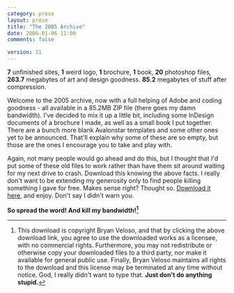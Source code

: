 ```yaml
---
category: prose
layout: prose
title: "The 2005 Archive"
date: 2006-01-06 11:00
comments: false

version: 21
---
```


**7** unfinished sites, **1** weird logo, **1** brochure, **1** book, **20** photoshop files, **263.7** megabytes of art and design goodness. **85.2** megabytes of stuff after compression.

Welcome to the 2005 archive, now with a full helping of Adobe and coding goodness - all available in a 85.2MB ZIP file (there goes my damn bandwidth). I've decided to mix it up a little bit, including some InDesign documents of a brochure I made, as well as a small book I put together. There are a bunch more blank Avalonstar templates and some other ones yet to be announced. That'll explain why some of these are so empty, but those are the ones I encourage you to take and play with.

Again, not many people would go ahead and do this, but I thought that I'd put some of these old files to work rather than have them sit around waiting for my next drive to crash. Download this knowing the above facts. I really don't want to be extending my generosity only to find people killing something I gave for free. Makes sense right? Thought so. [Download it here][1], and enjoy. Don't say I didn't warn you.

**So spread the word! And kill my bandwidth![^1]**

[^1]: This download is copyright Bryan Veloso, and that by clicking the above download link, you agree to use the downloaded works as a licensee, with no commercial rights. Furthermore, you may not redistribute or otherwise copy your downloaded files to a third party, nor make it available for general public use. Finally, Bryan Veloso maintains all rights to the download and this license may be terminated at any time without notice. God, I really didn't want to type that. **Just don't do anything stupid.**

[1]: http://avalonstar.com/projects/extras/the2005archive.zip
